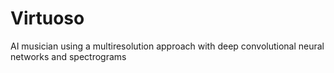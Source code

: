 # Virtuoso
AI musician using a multiresolution approach with deep convolutional neural networks and spectrograms
